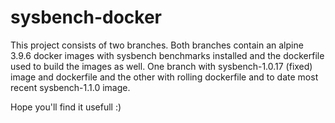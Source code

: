 # sysbench-docker
This project consists of two branches.
Both branches contain an alpine 3.9.6 docker images with sysbench benchmarks installed and the dockerfile used to build the images as well.
One branch with sysbench-1.0.17 (fixed) image and dockerfile and the other with rolling dockerfile and to date most recent sysbench-1.1.0 image.

Hope you'll find it usefull :)
